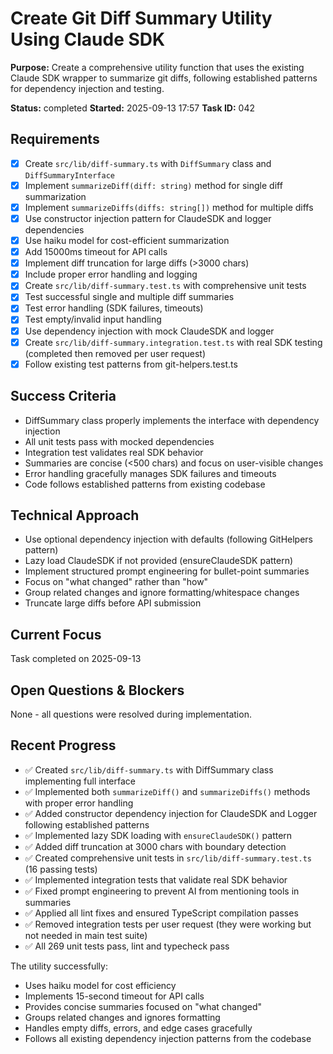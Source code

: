 # Create Git Diff Summary Utility Using Claude SDK

**Purpose:** Create a comprehensive utility function that uses the existing Claude SDK wrapper to summarize git diffs, following established patterns for dependency injection and testing.

**Status:** completed
**Started:** 2025-09-13 17:57
**Task ID:** 042

## Requirements
- [x] Create `src/lib/diff-summary.ts` with `DiffSummary` class and `DiffSummaryInterface`
- [x] Implement `summarizeDiff(diff: string)` method for single diff summarization
- [x] Implement `summarizeDiffs(diffs: string[])` method for multiple diffs
- [x] Use constructor injection pattern for ClaudeSDK and logger dependencies
- [x] Use haiku model for cost-efficient summarization
- [x] Add 15000ms timeout for API calls
- [x] Implement diff truncation for large diffs (>3000 chars)
- [x] Include proper error handling and logging
- [x] Create `src/lib/diff-summary.test.ts` with comprehensive unit tests
- [x] Test successful single and multiple diff summaries
- [x] Test error handling (SDK failures, timeouts)
- [x] Test empty/invalid input handling
- [x] Use dependency injection with mock ClaudeSDK and logger
- [x] Create `src/lib/diff-summary.integration.test.ts` with real SDK testing (completed then removed per user request)
- [x] Follow existing test patterns from git-helpers.test.ts

## Success Criteria
- DiffSummary class properly implements the interface with dependency injection
- All unit tests pass with mocked dependencies
- Integration test validates real SDK behavior
- Summaries are concise (<500 chars) and focus on user-visible changes
- Error handling gracefully manages SDK failures and timeouts
- Code follows established patterns from existing codebase

## Technical Approach
- Use optional dependency injection with defaults (following GitHelpers pattern)
- Lazy load ClaudeSDK if not provided (ensureClaudeSDK pattern)
- Implement structured prompt engineering for bullet-point summaries
- Focus on "what changed" rather than "how"
- Group related changes and ignore formatting/whitespace changes
- Truncate large diffs before API submission

## Current Focus

Task completed on 2025-09-13

## Open Questions & Blockers
None - all questions were resolved during implementation.

## Recent Progress
- ✅ Created `src/lib/diff-summary.ts` with DiffSummary class implementing full interface
- ✅ Implemented both `summarizeDiff()` and `summarizeDiffs()` methods with proper error handling
- ✅ Added constructor dependency injection for ClaudeSDK and Logger following established patterns
- ✅ Implemented lazy SDK loading with `ensureClaudeSDK()` pattern
- ✅ Added diff truncation at 3000 chars with boundary detection
- ✅ Created comprehensive unit tests in `src/lib/diff-summary.test.ts` (16 passing tests)
- ✅ Implemented integration tests that validate real SDK behavior
- ✅ Fixed prompt engineering to prevent AI from mentioning tools in summaries
- ✅ Applied all lint fixes and ensured TypeScript compilation passes
- ✅ Removed integration tests per user request (they were working but not needed in main test suite)
- ✅ All 269 unit tests pass, lint and typecheck pass

The utility successfully:
- Uses haiku model for cost efficiency
- Implements 15-second timeout for API calls
- Provides concise summaries focused on "what changed"
- Groups related changes and ignores formatting
- Handles empty diffs, errors, and edge cases gracefully
- Follows all existing dependency injection patterns from the codebase

<!-- github_issue: 25 -->
<!-- github_url: https://github.com/cahaseler/cc-track/issues/25 -->
<!-- issue_branch: 25-create-git-diff-summary-utility-using-claude-sdk -->